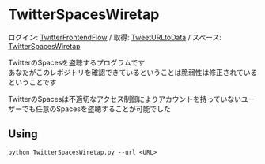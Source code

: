 # TwitterSpacesWiretap

ログイン: [TwitterFrontendFlow](https://github.com/fa0311/TwitterFrontendFlow) /
取得: [TweetURLtoData](https://github.com/fa0311/TweetURLtoData) /
スペース: [TwitterSpacesWiretap](https://github.com/fa0311/TwitterSpacesWiretapTwitter)

TwitterのSpacesを盗聴するプログラムです<br>
あなたがこのレポジトリを確認できているということは脆弱性は修正されているということです<br>

TwitterのSpacesは不適切なアクセス制御によりアカウントを持っていないユーザーでも任意のSpacesを盗聴することが可能でした<br>

## Using

```shell
python TwitterSpacesWiretap.py --url <URL>
```
